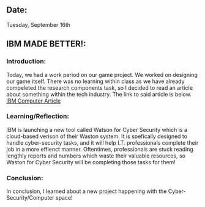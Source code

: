 ## Date:
Tuesday, September 16th

## IBM MADE BETTER!:

### Introduction:
Today, we had a work period on our game project. We worked on designing our game itself. There was no learning within class as we have already compeleted the research components task, so I decided to read an article about something within the tech industry. The link to said article is below. 
<br>
[IBM Computer Article](https://globalnews.ca/news/2691100/ibm-teams-up-with-3-canadian-universities-to-fight-cyber-crime/)
### Learning/Reflection:
IBM is launching a new tool called Watson for Cyber Security which is a cloud-based verison of their Waston system. It is spefically designed to handle cyber-security tasks, and it will help I.T. professionals complete their job in a more effienct manner. Oftentimes, professionals are stuck reading lengthly reports and numbers which waste their valuable resources, so Waston for Cyber Security will be completing those tasks for them!
### Conclusion:
In conclusion, I learned about a new project happening with the Cyber-Security/Computer space!
